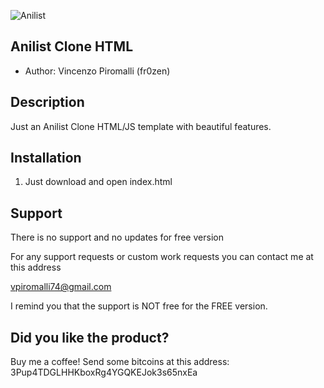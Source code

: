 ![Anilist](https://i.imgur.com/ynyPDRO.png)

##  Anilist Clone HTML 

- Author: Vincenzo Piromalli (fr0zen)


##  Description 

Just an Anilist Clone HTML/JS template with beautiful features.

##  Installation 

1. Just download and open index.html


##  Support

There is no support and no updates for free version

For any support requests or custom work requests you can contact me at this address

vpiromalli74@gmail.com

I remind you that the support is NOT free for the FREE version.


## Did you like the product? 

Buy me a coffee!
Send some bitcoins at this address: 3Pup4TDGLHHKboxRg4YGQKEJok3s65nxEa


